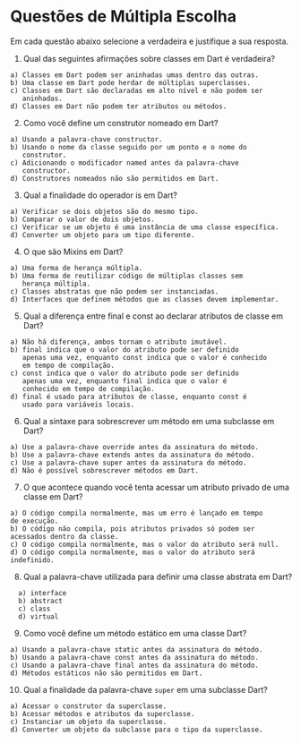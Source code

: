 # Questões de Múltipla Escolha #
>
Em cada questão abaixo selecione a verdadeira e justifique a sua resposta.
>

>
1. Qual das seguintes afirmações sobre classes em Dart é verdadeira? 
```
a) Classes em Dart podem ser aninhadas umas dentro das outras. 
b) Uma classe em Dart pode herdar de múltiplas superclasses. 
c) Classes em Dart são declaradas em alto nível e não podem ser 
   aninhadas. 
d) Classes em Dart não podem ter atributos ou métodos.
```
>
>
2. Como você define um construtor nomeado em Dart? 
```
a) Usando a palavra-chave constructor. 
b) Usando o nome da classe seguido por um ponto e o nome do 
   construtor. 
c) Adicionando o modificador named antes da palavra-chave 
   constructor. 
d) Construtores nomeados não são permitidos em Dart.
```
>
>
3. Qual a finalidade do operador is em Dart? 
```
a) Verificar se dois objetos são do mesmo tipo. 
b) Comparar o valor de dois objetos. 
c) Verificar se um objeto é uma instância de uma classe específica.
d) Converter um objeto para um tipo diferente.
```
>
>
4. O que são Mixins em Dart? 
```
a) Uma forma de herança múltipla. 
b) Uma forma de reutilizar código de múltiplas classes sem 
   herança múltipla. 
c) Classes abstratas que não podem ser instanciadas. 
d) Interfaces que definem métodos que as classes devem implementar.
```
>
>
5. Qual a diferença entre final e const ao declarar atributos 
   de classe em Dart? 
```
a) Não há diferença, ambos tornam o atributo imutável. 
b) final indica que o valor do atributo pode ser definido 
   apenas uma vez, enquanto const indica que o valor é conhecido 
   em tempo de compilação. 
c) const indica que o valor do atributo pode ser definido 
   apenas uma vez, enquanto final indica que o valor é 
   conhecido em tempo de compilação. 
d) final é usado para atributos de classe, enquanto const é 
   usado para variáveis locais.
```
>
>
6. Qual a sintaxe para sobrescrever um método em uma subclasse 
em Dart? 
```
a) Use a palavra-chave override antes da assinatura do método. 
b) Use a palavra-chave extends antes da assinatura do método. 
c) Use a palavra-chave super antes da assinatura do método. 
d) Não é possível sobrescrever métodos em Dart.
```
>
>
7. O que acontece quando você tenta acessar um atributo privado 
   de uma classe em Dart? 
```
a) O código compila normalmente, mas um erro é lançado em tempo 
de execução. 
b) O código não compila, pois atributos privados só podem ser 
acessados dentro da classe. 
c) O código compila normalmente, mas o valor do atributo será null.
d) O código compila normalmente, mas o valor do atributo será 
indefinido.
```
>
>
8. Qual a palavra-chave utilizada para definir uma classe abstrata
   em Dart? 
 ```
   a) interface 
   b) abstract 
   c) class 
   d) virtual
```
>
> 
9. Como você define um método estático em uma classe Dart? 
```
a) Usando a palavra-chave static antes da assinatura do método. 
b) Usando a palavra-chave const antes da assinatura do método. 
c) Usando a palavra-chave final antes da assinatura do método. 
d) Métodos estáticos não são permitidos em Dart.
```
>
>
10. Qual a finalidade da palavra-chave `super` em uma subclasse Dart?
```
a) Acessar o construtor da superclasse. 
b) Acessar métodos e atributos da superclasse. 
c) Instanciar um objeto da superclasse. 
d) Converter um objeto da subclasse para o tipo da superclasse.
```
>
